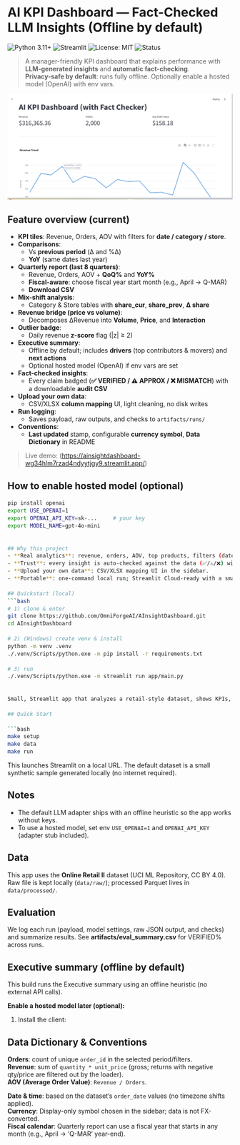 # AI KPI Dashboard — Fact-Checked LLM Insights (Offline by default)

![Python 3.11+](https://img.shields.io/badge/Python-3.11%2B-blue)
![Streamlit](https://img.shields.io/badge/Streamlit-1.x-FF4B4B?logo=streamlit&logoColor=white)
![License: MIT](https://img.shields.io/badge/License-MIT-green)
![Status](https://img.shields.io/badge/Status-Active-brightgreen)

> A manager-friendly KPI dashboard that explains performance with **LLM-generated insights** and **automatic fact-checking**.  
> **Privacy-safe by default**: runs fully offline. Optionally enable a hosted model (OpenAI) with env vars.

<!-- Screenshot -->
<p align="center">
  <img src="artifacts/dashboard_realdata.png" alt="Dashboard screenshot" width="900"/>
</p>

## Feature overview (current)

- **KPI tiles**: Revenue, Orders, AOV with filters for **date / category / store**.
- **Comparisons**: 
  - Vs **previous period** (Δ and %Δ)
  - **YoY** (same dates last year)
- **Quarterly report (last 8 quarters)**:
  - Revenue, Orders, AOV + **QoQ%** and **YoY%**
  - **Fiscal-aware**: choose fiscal year start month (e.g., April → Q-MAR)
  - **Download CSV**
- **Mix-shift analysis**:
  - Category & Store tables with **share_cur**, **share_prev**, **Δ share**
- **Revenue bridge (price vs volume)**:
  - Decomposes ΔRevenue into **Volume**, **Price**, and **Interaction**
- **Outlier badge**:
  - Daily revenue **z-score** flag (|z| ≥ 2)
- **Executive summary**:
  - Offline by default; includes **drivers** (top contributors & movers) and **next actions**
  - Optional hosted model (OpenAI) if env vars are set
- **Fact-checked insights**:
  - Every claim badged (**✅ VERIFIED / ⚠️ APPROX / ❌ MISMATCH**) with a downloadable **audit CSV**
- **Upload your own data**:
  - CSV/XLSX **column mapping** UI, light cleaning, no disk writes
- **Run logging**:
  - Saves payload, raw outputs, and checks to `artifacts/runs/`
- **Conventions**:
  - **Last updated** stamp, configurable **currency symbol**, **Data Dictionary** in README

> Live demo: (https://ainsightdashboard-wg34hlm7rzad4ndyytjgy9.streamlit.app/)

## How to enable hosted model (optional)

```bash
pip install openai
export USE_OPENAI=1
export OPENAI_API_KEY=sk-...     # your key
export MODEL_NAME=gpt-4o-mini


## Why this project
- **Real analytics**: revenue, orders, AOV, top products, filters (date/category/store).
- **Trust**: every insight is auto-checked against the data (✅/⚠️/❌) with an audit CSV.
- **Upload your own data**: CSV/XLSX mapping UI in the sidebar.
- **Portable**: one-command local run; Streamlit Cloud-ready with a small sample dataset.

## Quickstart (local)
```bash
# 1) clone & enter
git clone https://github.com/OmniForgeAI/AInsightDashboard.git
cd AInsightDashboard

# 2) (Windows) create venv & install
python -m venv .venv
./.venv/Scripts/python.exe -m pip install -r requirements.txt

# 3) run
./.venv/Scripts/python.exe -m streamlit run app/main.py


Small, Streamlit app that analyzes a retail-style dataset, shows KPIs, and generates **AI insights** that are **fact-checked** against the data.

## Quick Start

```bash
make setup
make data
make run
```

This launches Streamlit on a local URL. The default dataset is a small synthetic sample generated locally (no internet required).

## Notes
- The default LLM adapter ships with an offline heuristic so the app works without keys.
- To use a hosted model, set env `USE_OPENAI=1` and `OPENAI_API_KEY` (adapter stub included).

## Data
This app uses the **Online Retail II** dataset (UCI ML Repository, CC BY 4.0).  
Raw file is kept locally (`data/raw/`); processed Parquet lives in `data/processed/`.

## Evaluation
We log each run (payload, model settings, raw JSON output, and checks) and summarize results.
See **artifacts/eval_summary.csv** for VERIFIED% across runs.

## Executive summary (offline by default)

This build runs the Executive summary using an offline heuristic (no external API calls).

**Enable a hosted model later (optional):**

1) Install the client:

## Data Dictionary & Conventions

**Orders**: count of unique `order_id` in the selected period/filters.  
**Revenue**: sum of `quantity * unit_price` (gross; returns with negative qty/price are filtered out by the loader).  
**AOV (Average Order Value)**: `Revenue / Orders`.

**Date & time**: based on the dataset’s `order_date` values (no timezone shifts applied).  
**Currency**: Display-only symbol chosen in the sidebar; data is not FX-converted.  
**Fiscal calendar**: Quarterly report can use a fiscal year that starts in any month (e.g., April → ‘Q-MAR’ year-end).
